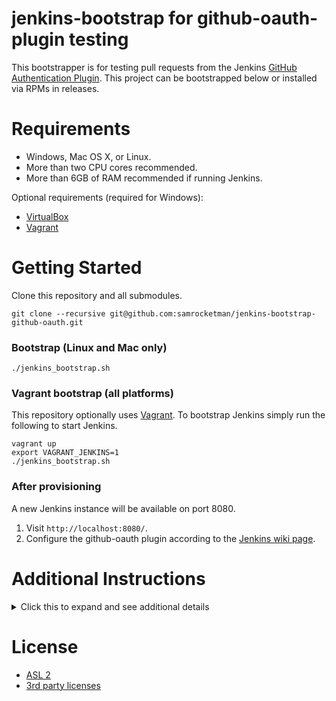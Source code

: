 # jenkins-bootstrap for github-oauth-plugin testing

This bootstrapper is for testing pull requests from the Jenkins [GitHub
Authentication Plugin][plugin].  This project can be bootstrapped below or
installed via RPMs in releases.

# Requirements

- Windows, Mac OS X, or Linux.
- More than two CPU cores recommended.
- More than 6GB of RAM recommended if running Jenkins.

Optional requirements (required for Windows):

- [VirtualBox][vbox]
- [Vagrant][vagrant]

# Getting Started

Clone this repository and all submodules.

    git clone --recursive git@github.com:samrocketman/jenkins-bootstrap-github-oauth.git

### Bootstrap (Linux and Mac only)

    ./jenkins_bootstrap.sh

### Vagrant bootstrap (all platforms)

This repository optionally uses [Vagrant][vagrant].  To bootstrap Jenkins simply
run the following to start Jenkins.

    vagrant up
    export VAGRANT_JENKINS=1
    ./jenkins_bootstrap.sh

### After provisioning

A new Jenkins instance will be available on port 8080.

1. Visit `http://localhost:8080/`.
2. Configure the github-oauth plugin according to the [Jenkins wiki page][wiki].

# Additional Instructions

<details><summary>Click this to expand and see additional details</summary>

### Common gradle tasks

The following tasks would be executed with `./gradlew TASK`.  List of common
TASKs include:

- `clean` - cleans the build directory and all bootstrap related files.
- `buildRpm` - builds an RPM package for RHEL based Linux distros.
- `buildDeb` - builds a DEB package for Debian based Linux distros.
- `packages` - executes both `buildRpm` and `buildDeb` tasks.
- `getjenkins` - Downloads `jenkins.war` to the current directory.
- `getplugins` - Downloads Jenkins plugin HPI files to `./plugins`.

### Operating system packages

Generate RPM and DEB packages of your Jenkins instance.

    ./gradlew packages

The system packages will be located in `./build/distributions/`.

### Upgrade Jenkins and plugins

To upgrade Jenkins master and plugin versions do the following:

    ./jenkins_bootstrap.sh
    ./jenkins-bootstrap-shared/scripts/upgrade/upgrade_build_gradle.sh
    git add -A && git commit -m 'jenkins upgraded'

### Other Usage

For service control and other usage see [`USAGE`](USAGE.md).

</details>

# License

* [ASL 2](LICENSE)
* [3rd party licenses](3rd_party)

[plugin]: https://github.com/jenkinsci/github-oauth-plugin
[vagrant]: https://www.vagrantup.com/
[vbox]: https://www.virtualbox.org/
[wiki]: https://wiki.jenkins.io/display/JENKINS/GitHub+OAuth+Plugin
